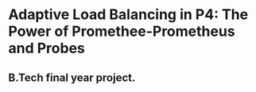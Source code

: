 # Adaptive Load Balancing in P4: The Power of Promethee-Prometheus and Probes
## B.Tech final year project.
